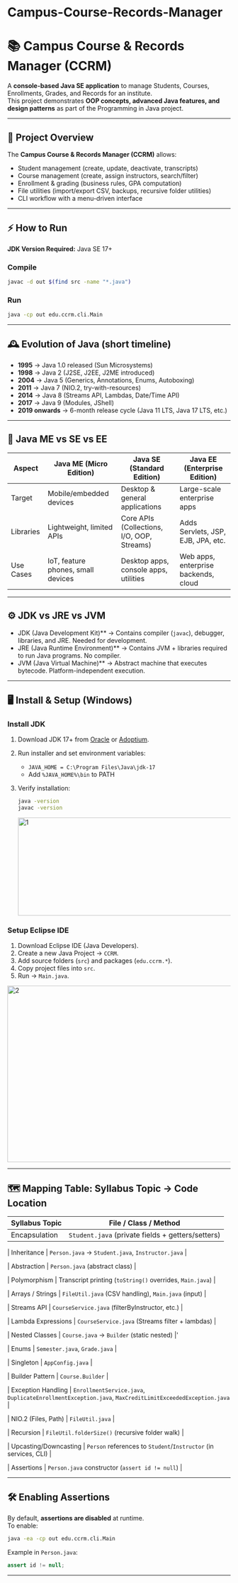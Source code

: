 # Campus-Course-Records-Manager

# 📚 Campus Course & Records Manager (CCRM)

A **console-based Java SE application** to manage Students, Courses, Enrollments, Grades, and Records for an institute.  
This project demonstrates **OOP concepts, advanced Java features, and design patterns** as part of the Programming in Java project.

---

## 📖 Project Overview
The **Campus Course & Records Manager (CCRM)** allows:
- Student management (create, update, deactivate, transcripts)  
- Course management (create, assign instructors, search/filter)  
- Enrollment & grading (business rules, GPA computation)  
- File utilities (import/export CSV, backups, recursive folder utilities)  
- CLI workflow with a menu-driven interface  

---

## ⚡ How to Run

**JDK Version Required:** Java SE 17+  

### Compile
```bash
javac -d out $(find src -name "*.java")
```

### Run
```bash
java -cp out edu.ccrm.cli.Main
```

---

## 🕰️ Evolution of Java (short timeline)
- **1995** → Java 1.0 released (Sun Microsystems)  
- **1998** → Java 2 (J2SE, J2EE, J2ME introduced)  
- **2004** → Java 5 (Generics, Annotations, Enums, Autoboxing)  
- **2011** → Java 7 (NIO.2, try-with-resources)  
- **2014** → Java 8 (Streams API, Lambdas, Date/Time API)  
- **2017** → Java 9 (Modules, JShell)  
- **2019 onwards** → 6-month release cycle (Java 11 LTS, Java 17 LTS, etc.)  

---

## 🔄 Java ME vs SE vs EE

| **Aspect**     | **Java ME (Micro Edition)** | **Java SE (Standard Edition)** | **Java EE (Enterprise Edition)** |
|----------------|-----------------------------|---------------------------------|----------------------------------|
| Target         | Mobile/embedded devices      | Desktop & general applications  | Large-scale enterprise apps       |
| Libraries      | Lightweight, limited APIs    | Core APIs (Collections, I/O, OOP, Streams) | Adds Servlets, JSP, EJB, JPA, etc. |
| Use Cases      | IoT, feature phones, small devices | Desktop apps, console apps, utilities | Web apps, enterprise backends, cloud |

---

## ⚙️ JDK vs JRE vs JVM
- JDK (Java Development Kit)** → Contains compiler (`javac`), debugger, libraries, and JRE. Needed for development.  
- JRE (Java Runtime Environment)** → Contains JVM + libraries required to run Java programs. No compiler.  
- JVM (Java Virtual Machine)** → Abstract machine that executes bytecode. Platform-independent execution.  

---

## 🖥️ Install & Setup (Windows)

### Install JDK
1. Download JDK 17+ from [Oracle](https://www.oracle.com/java/technologies/javase-downloads.html) or [Adoptium](https://adoptium.net/).  
2. Run installer and set environment variables:  
   - `JAVA_HOME = C:\Program Files\Java\jdk-17`  
   - Add `%JAVA_HOME%\bin` to PATH  
3. Verify installation:  
   ```bash
   java -version
   javac -version
   ```

   <img width="581" height="221" alt="1" src="https://github.com/user-attachments/assets/44085355-a5d0-4d63-9826-4ac3add6962b" />



### Setup Eclipse IDE
1. Download Eclipse IDE (Java Developers).  
2. Create a new Java Project → `CCRM`.  
3. Add source folders (`src`) and packages (`edu.ccrm.*`).  
4. Copy project files into `src`.  
5. Run → `Main.java`.  

<img width="613" height="398" alt="2" src="https://github.com/user-attachments/assets/c34be52f-6858-43a0-b780-d9ee0e589714" />


---

## 🗺️ Mapping Table: Syllabus Topic → Code Location

| **Syllabus Topic** | **File / Class / Method** |
|---------------------|----------------------------|
| Encapsulation | `Student.java` (private fields + getters/setters) |

| Inheritance | `Person.java` → `Student.java`, `Instructor.java` |

| Abstraction | `Person.java` (abstract class) |

| Polymorphism | Transcript printing (`toString()` overrides, `Main.java`) |

| Arrays / Strings | `FileUtil.java` (CSV handling), `Main.java` (input) |

| Streams API | `CourseService.java` (filterByInstructor, etc.) |

| Lambda Expressions | `CourseService.java` (Streams filter + lambdas) |

| Nested Classes | `Course.java` → `Builder` (static nested) |'

| Enums | `Semester.java`, `Grade.java` |

| Singleton | `AppConfig.java` |

| Builder Pattern | `Course.Builder` |

| Exception Handling | `EnrollmentService.java`, `DuplicateEnrollmentException.java`, `MaxCreditLimitExceededException.java` |

| NIO.2 (Files, Path) | `FileUtil.java` |

| Recursion | `FileUtil.folderSize()` (recursive folder walk) |

| Upcasting/Downcasting | `Person` references to `Student`/`Instructor` (in services, CLI) |

| Assertions | `Person.java` constructor (`assert id != null`) |

---

## 🛠️ Enabling Assertions
By default, **assertions are disabled** at runtime.  
To enable:
```bash
java -ea -cp out edu.ccrm.cli.Main
```

Example in `Person.java`:
```java
assert id != null;
```

---



